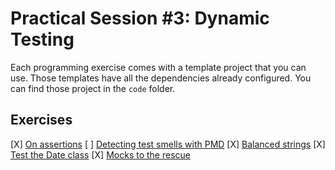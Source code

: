 # Practical Session #3: Dynamic Testing

Each programming exercise comes with a template project that you can use. Those templates have all the dependencies already configured. You can find those project in the `code` folder.

## Exercises

[X] [On assertions](exercises/assertions.md)
[ ] [Detecting test smells with PMD](exercises/pmd-test-smells.md)
[X] [Balanced strings](exercises/balanced-strings.md)
[X] [Test the Date class](exercises/test-date-class.md)
[X] [Mocks to the rescue](exercises/mocks.md)
